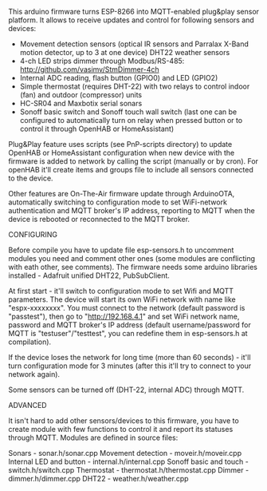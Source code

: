 This arduino firmware turns ESP-8266 into MQTT-enabled plug&play sensor platform. It allows to receive updates and control for following sensors and devices:

* Movement detection sensors (optical IR sensors and Parralax X-Band motion detector, up to 3 at one device)
DHT22 weather sensors
* 4-ch LED strips dimmer through Modbus/RS-485: http://github.com/vasimv/StmDimmer-4ch
* Internal ADC reading, flash button (GPIO0) and LED (GPIO2)
* Simple thermostat (requires DHT-22) with two relays to control indoor (fan) and outdoor (compressor) units
* HC-SR04 and Maxbotix serial sonars
* Sonoff basic switch and Sonoff touch wall switch (last one can be configured to automatically turn on relay when pressed button or to control it through OpenHAB or HomeAssistant)

Plug&Play feature uses scripts (see PnP-scripts directory) to update OpenHAB or HomeAssistant configuration when new device with the firmware is added to network by calling the script (manually or by cron). For openHAB it'll create items and groups file to include all sensors connected to the device.

Other features are On-The-Air firmware update through ArduinoOTA, automatically switching to configuration mode to set WiFi-network authentication and MQTT broker's IP address, reporting to MQTT when the device is rebooted or reconnected to the MQTT broker.


CONFIGURING

Before compile you have to update file esp-sensors.h to uncomment modules you need and comment other ones (some modules are conflicting with eath other, see comments). The firmware needs some arduino libraries installed - Adafruit unified DHT22, PubSubClient.

At first start - it'll switch to configuration mode to set Wifi and MQTT parameters. The device will start its own WiFi network with name like "espx-xxxxxxxx". You must connect to the network (default password is "passtest"), then go to "http://192.168.4.1" and set WiFi network name, password and MQTT broker's IP address (default username/password for MQTT is "testuser"/"testtest", you can redefine them in esp-sensors.h at compilation).

If the device loses the network for long time (more than 60 seconds) - it'll turn configuration mode for 3 minutes (after this it'll try to connect to your network again).

Some sensors can be turned off (DHT-22, internal ADC) through MQTT.


ADVANCED

It isn't hard to add other sensors/devices to this firmware, you have to create module with few functions to control it and report its statuses through MQTT. Modules are defined in source files:

Sonars - sonar.h/sonar.cpp
Movement detection - moveir.h/moveir.cpp
Internal LED and button - internal.h/internal.cpp
Sonoff basic and touch - switch.h/switch.cpp
Thermostat - thermostat.h/thermostat.cpp
Dimmer - dimmer.h/dimmer.cpp
DHT22 - weather.h/weather.cpp

